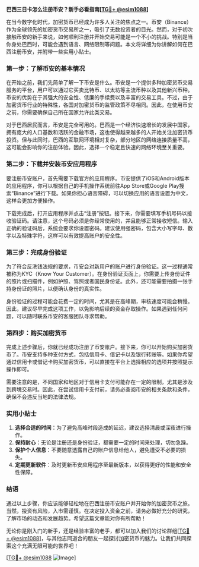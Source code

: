 **巴西三日卡怎么注册币安？新手必看指南[[TG💪+ @esim1088](https://t.me/s/esim1088)]**

在当今数字化时代，加密货币已经成为许多人关注的焦点之一。币安（Binance）作为全球领先的加密货币交易所之一，吸引了无数投资者的目光。然而，对于初次接触币安的新手来说，如何顺利注册并开始交易可能是一个不小的挑战。特别是当你身处巴西时，可能会遇到语言、网络限制等问题。本文将详细为你讲解如何在巴西注册币安，并附带一些实用小贴士。

### 第一步：了解币安的基本情况

在开始之前，我们先简单了解一下币安是什么。币安是一个提供多种加密货币交易服务的平台，用户可以通过它买卖比特币、以太坊等主流币种以及其他新兴币种。币安的优势在于其强大的安全性、低廉的手续费以及丰富的交易工具。不过，由于加密货币行业的特殊性，各国对加密货币的监管政策不尽相同。因此，在使用币安之前，你需要确保自己所在国家允许此类交易。

对于巴西居民而言，币安是完全可用的。巴西是一个经济快速增长的发展中国家，拥有庞大的人口基数和活跃的金融市场，这也使得越来越多的人开始关注加密货币投资。但与此同时，巴西的互联网环境相对复杂，部分地区的网络连接质量不高，这可能会影响你的注册体验。因此，选择一个稳定且快速的网络环境至关重要。

### 第二步：下载并安装币安应用程序

要注册币安账户，首先需要下载官方的应用程序。币安提供了iOS和Android版本的应用程序，你可以根据自己的手机操作系统前往App Store或Google Play搜索“Binance”进行下载。如果你担心语言障碍，可以切换应用的语言设置为中文，这样会更加方便操作。

下载完成后，打开应用程序并点击“注册”按钮。接下来，你需要填写手机号码以接收验证码。请注意，这个号码必须是你经常使用的，并且能够正常接收短信。输入正确的验证码后，系统会要求你设置密码。建议使用强密码，包含大小写字母、数字以及特殊字符，这样可以有效提高账户的安全性。

### 第三步：完成身份验证

为了符合反洗钱法规的要求，币安会对新用户的账户进行身份验证。这一过程通常被称为KYC（Know Your Customer）。在身份验证页面上，你需要上传身份证件的照片或扫描件，例如护照、驾照或者国民身份证。此外，还可能需要拍摄一张手持身份证的照片，以便确认身份的真实性。

身份验证的过程可能会花费一定的时间，尤其是在高峰期，审核速度可能会稍慢。因此，建议尽早完成这项工作，以免影响后续的资金存取操作。如果遇到任何问题，可以随时联系币安的客服团队寻求帮助。

### 第四步：购买加密货币

完成上述步骤后，你就已经成功注册了币安账户。接下来，你可以开始购买加密货币了。币安支持多种支付方式，包括信用卡、借记卡以及银行转账等。如果你希望通过信用卡或借记卡购买加密货币，可以直接在平台上选择相应的选项并按照提示操作即可。

需要注意的是，不同国家和地区对于信用卡支付可能存在一定的限制，尤其是涉及到跨境交易时。因此，在尝试信用卡支付前，请务必查阅币安的相关条款和条件，确保不会违反当地的法律法规。

### 实用小贴士

1. **选择合适的时间**：为了避免高峰时段造成的延迟，建议选择清晨或深夜进行操作。
2. **保持耐心**：无论是注册还是身份验证，都需要一定的时间来处理，切勿急躁。
3. **保护个人信息**：不要随意透露自己的账户信息给他人，避免遭受不必要的损失。
4. **定期更新软件**：及时更新币安应用程序至最新版本，以获得更好的性能和安全性保障。

### 结语

通过以上步骤，你应该能够轻松地在巴西注册币安账户并开始你的加密货币之旅。当然，投资有风险，入市需谨慎。在决定投入资金之前，请务必做好充分的研究，了解市场的动态和发展趋势。希望这篇文章能对你有所帮助！

无论你是刚入门的新手，还是经验丰富的老手，都可以加入我们的讨论群组[[TG💪+ @esim1088](https://t.me/s/esim1088)]，与其他志同道合的朋友一起探讨加密货币的魅力。让我们共同探索这个充满无限可能的世界吧！

[[TG💪+ @esim1088](https://t.me/s/esim1088) ![Image](https://i.postimg.cc/4NQfJmqS/Snipaste-2025-05-13-00-14-12.png)]